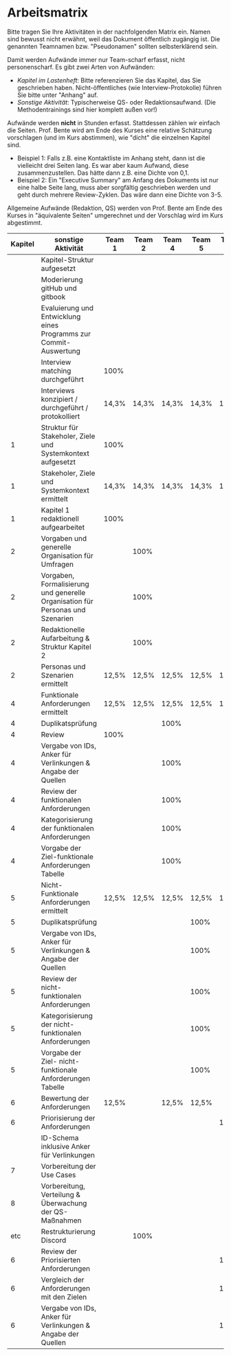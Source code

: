 # Arbeitsmatrix

Bitte tragen Sie Ihre Aktivitäten in der nachfolgenden Matrix ein. Namen sind bewusst nicht erwähnt, weil das Dokument öffentlich zugängig ist. Die genannten Teamnamen bzw. "Pseudonamen" sollten selbsterklärend sein. 

Damit werden Aufwände immer nur Team-scharf erfasst, nicht personenscharf. Es gibt zwei Arten von Aufwänden:
* *Kapitel im Lastenheft*: Bitte referenzieren Sie das Kapitel, das Sie geschrieben haben. Nicht-öffentliches (wie Interview-Protokolle) führen Sie bitte unter "Anhang" auf.
* *Sonstige Aktivität*: Typischerweise QS- oder Redaktionsaufwand. (Die Methodentrainings sind hier komplett außen vor!)

Aufwände werden **nicht** in Stunden erfasst. Stattdessen zählen wir einfach die Seiten. Prof. Bente wird am Ende des Kurses eine relative Schätzung vorschlagen (und im Kurs abstimmen), wie "dicht" die einzelnen Kapitel sind. 
* Beispiel 1: Falls z.B. eine Kontaktliste im Anhang steht, dann ist die vielleicht drei Seiten lang. Es war aber kaum Aufwand, diese zusammenzustellen. Das hätte dann z.B. eine Dichte von 0,1.
* Beispiel 2: Ein "Executive Summary" am Anfang des Dokuments ist nur eine halbe Seite lang, muss aber sorgfältig geschrieben werden und geht durch mehrere Review-Zyklen. Das wäre dann eine Dichte von 3-5. 

Allgemeine Aufwände (Redaktion, QS) werden von Prof. Bente am Ende des Kurses in "äquivalente Seiten" umgerechnet und der Vorschlag wird im Kurs abgestimmt.


| Kapitel | sonstige Aktivität | Team 1 | Team 2 | Team 4 | Team 5 | Team 6 | Team 7/8 | Team 7 | Team 8 |
|---|---|---|---|---|---|---|---|---|---|
|  | Kapitel-Struktur aufgesetzt |  |  |  |  |  |  |  | 100% |
|  | Moderierung gitHub und gitbook |  |  |  |  |  |  |  | 100% |
|  | Evaluierung und Entwicklung eines Programms zur Commit-Auswertung |  |  |  |  |  |  |  | 100% |
|  | Interview matching durchgeführt | 100% |  |  |  |  |  |  |  |
|  | Interviews konzipiert / durchgeführt / protokolliert | 14,3% | 14,3% | 14,3% | 14,3% | 14,3% | 14,3% |  | 14,3% |
| 1 | Struktur für Stakeholer, Ziele und Systemkontext aufgesetzt | 100% |  |  |  |  |  |  |  |
| 1 | Stakeholer, Ziele und Systemkontext ermittelt | 14,3% | 14,3% | 14,3% | 14,3% | 14,3% | 14,3% |  | 14,3% |
| 1 | Kapitel 1 redaktionell aufgearbeitet | 100% |  |  |  |  |  |  |  |
| 2 | Vorgaben und generelle Organisation für Umfragen |  | 100% |  |  |  |  |  |  |
| 2 | Vorgaben, Formalisierung und generelle Organisation für Personas und Szenarien |  | 100% |  |  |  |  |  |  |
| 2 | Redaktionelle Aufarbeitung & Struktur Kapitel 2 |  | 100% |  |  |  |  |  |  |
| 2 | Personas und Szenarien ermittelt | 12,5% | 12,5% |12,5% |12,5% | 12,5% | 12,5% |  | 12,5% |
| 4 | Funktionale Anforderungen ermittelt | 12,5% | 12,5% | 12,5% | 12,5% | 12,5% | 12,5% |  | 12,5% |
| 4 | Duplikatsprüfung | | | 100% |  | |  |  | |
| 4 | Review | 100% |  |  |  |  |  |  |  |
| 4 | Vergabe von IDs, Anker für Verlinkungen & Angabe der Quellen  | | | 100% |  | |  |  | |
| 4 | Review der funktionalen Anforderungen | | | 100%  |  | |  |  | |
| 4 | Kategorisierung der funktionalen Anforderungen | | | 100% |  | |  |  | |
| 4 | Vorgabe der Ziel-funktionale Anforderungen Tabelle  | | | 100% |  | |  |  | |
| 5 | Nicht-Funktionale Anforderungen ermittelt | 12,5% | 12,5% | 12,5% | 12,5% | 12,5% | 12,5% |  | 12,5% |
| 5 | Duplikatsprüfung | | |  | 100% | |  |  | |
| 5 | Vergabe von IDs, Anker für Verlinkungen & Angabe der Quellen  | | |  | 100% | |  |  | |
| 5 | Review der nicht-funktionalen Anforderungen | | |  | 100% | |  |  | |
| 5 | Kategorisierung der nicht-funktionalen Anforderungen | | |  | 100% | |  |  | |
| 5 | Vorgabe der Ziel- nicht-funktionale Anforderungen Tabelle  | | |  | 100% | |  |  | |
| 6 | Bewertung der Anforderungen | 12,5% |  | 12,5% | 12,5% |  |  | 25% | 25% |
| 6 | Priorisierung der Anforderungen |  |  |  |  | 100% |  |  |  |
|  | ID-Schema inklusive Anker für Verlinkungen |  |  |  |  |  |  |  | 100% |
| 7 | Vorbereitung der Use Cases |  |  |  |  |  |  100% |  | |
| 8 | Vorbereitung, Verteilung & Überwachung der QS-Maßnahmen |  |  |  |  |  |  |  | 100% |
| etc | Restrukturierung Discord |  | 100% |  |  |  |  |  |  |
| 6 | Review der Priorisierten Anforderungen|  |  |  |  | 100% |  |  |  |
| 6 | Vergleich der Anforderungen mit den Zielen|  |  |  |  | 100% |  |  |  |
| 6 | Vergabe von IDs, Anker für Verlinkungen & Angabe der Quellen |  |  |  |  | 100% |  |  |  |




